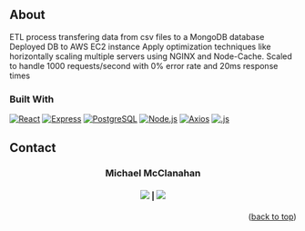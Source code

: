 ## About
ETL process transfering data from csv files to a MongoDB database
Deployed DB to AWS EC2 instance
Apply optimization techniques like horizontally scaling multiple servers using NGINX and Node-Cache.
Scaled to handle 1000 requests/second with 0% error rate and 20ms response times

### Built With

[![React](https://img.shields.io/badge/React-%23000000.svg?style=for-the-badge&logo=react&logoColor)](https://react.dev/)
[![Express](https://img.shields.io/badge/Express-%23000000.svg?style=for-the-badge&logo=Express)](https://expressjs.com/)
[![PostgreSQL](https://img.shields.io/badge/PostgreSQL-336791?style=for-the-badge&logo=postgresql&logoColor=white)](https://www.postgresql.org/)
[![Node.js](https://img.shields.io/badge/Node.js-339933?style=for-the-badge&logo=node.js&logoColor=white)](https://nodejs.org/en)
[![Axios](https://img.shields.io/badge/Axios-007ACC?style=for-the-badge&logo=axios&logoColor=white)](https://axios-http.com/)
[![.js](https://img.shields.io/badge/Moment.js-000000?style=for-the-badge&logo=moment&logoColor=white)](https://momentjs.com/)

## Contact

<h3 align='center'>Michael McClanahan</h3>
<h4 align='center'>
  <a href="https://www.linkedin.com/in/michael-mcclanahan-784763284/"><img src='https://img.shields.io/badge/LinkedIn-0077B5?style=for-the-badge&logo=linkedin&logoColor=white' /></a> |
  <a href="https://github.com/mmcclanahan"><img src="https://img.shields.io/badge/GitHub-181717?style=for-the-badge&logo=github&logoColor=white" /></a>
</h4>

 <p align="right">(<a href="#readme-top">back to top</a>)</p>
